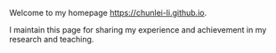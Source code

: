Welcome to my homepage https://chunlei-li.github.io. 

I maintain this page for sharing my experience and achievement in my research and teaching.
